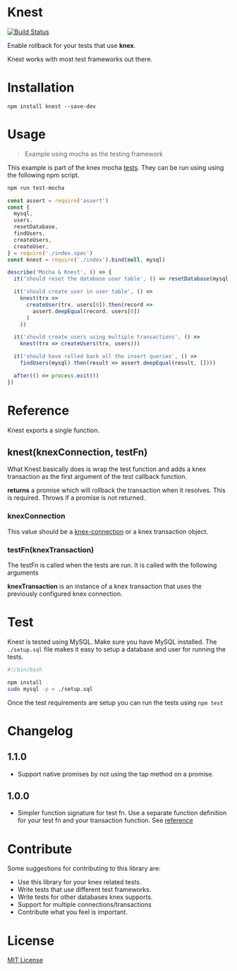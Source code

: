 # Knest
[![Build Status](https://travis-ci.org/bas080/knest.svg?branch=master)](https://travis-ci.org/bas080/knest)

Enable rollback for your tests that use **knex**.

Knest works with most test frameworks out there.

# Installation

`npm install knest --save-dev`

# Usage

> Example using mocha as the testing framework

This example is part of the knex mocha [tests](./index.mocha.spec.js). They
can be run using using the following npm script.

```bash
npm run test-mocha
```

```js
const assert = require('assert')
const {
  mysql,
  users,
  resetDatabase,
  findUsers,
  createUsers,
  createUser,
} = require('./index.spec')
const knest = require('./index').bind(null, mysql)

describe('Mocha & Knest', () => {
  it('should reset the database user table', () => resetDatabase(mysql))

  it('should create user in user table', () =>
    knest(trx =>
      createUser(trx, users[0]).then(record =>
        assert.deepEqual(record, users[0])
      )
    ))

  it('should create users using multiple transactions', () =>
    knest(trx => createUsers(trx, users)))

  it('should have rolled back all the insert queries', () =>
    findUsers(mysql).then(result => assert.deepEqual(result, [])))

  after(() => process.exit())
})
```

# Reference

Knest exports a single function.

## knest(knexConnection, testFn)

What Knest basically does is wrap the test function and adds a knex transaction as
the first argument of the test callback function.

**returns** a promise which will rollback the transaction when it resolves.
This is required. Throws if a promise is not returned.

### knexConnection

This value should be
a [knex-connection](http://knexjs.org/#Installation-client) or a knex
transaction object.

### testFn(knexTransaction)

The testFn is called when the tests are run. It is called with the following
arguments

**knexTransaction** is an instance of a knex transaction that uses the
previously configured knex connection.


# Test

Knest is tested using MySQL. Make sure you have MySQL installed. The
`./setup.sql` file makes it easy to setup a database and user for running the
tests.

```bash
#!/bin/bash

npm install
sudo mysql -p < ./setup.sql
```

Once the test requirements are setup you can run the tests using `npm test`

# Changelog

## 1.1.0

- Support native promises by not using the tap method on a promise.

## 1.0.0

- Simpler function signature for test fn. Use a separate function definition
  for your test fn and your transaction function. See
  [reference](./doc/section/reference.md)

# Contribute

Some suggestions for contributing to this library are:

- Use this library for your knex related tests.
- Write tests that use different test frameworks.
- Write tests for other databases knex supports.
- Support for multiple connections/transactions
- Contribute what you feel is important.

# License

[MIT License](./LICENSE)
